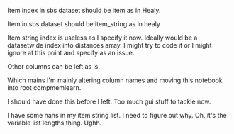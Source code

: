 Item index in sbs dataset should be item as in Healy.

Item in sbs dataset should be item_string as in healy

Item string index is useless as I specify it now. Ideally would be a datasetwide index into distances array. I might try to code it or I might ignore at this point and specify as an issue.

Other columns can be left as is.

Which mains I'm mainly altering column names and moving this notebook into root compmemlearn.

I should have done this before I left. Too much gui stuff to tackle now.

I have some nans in my item string list. I need to figure out why. Oh, it's the variable list lengths thing. Ughh.